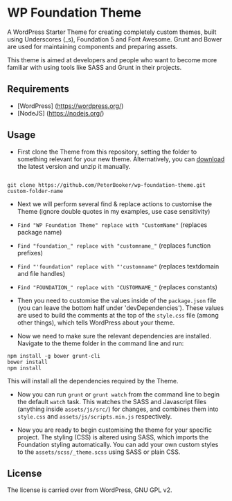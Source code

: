 # WP Foundation Theme


A WordPress Starter Theme for creating completely custom themes, built using Underscores (_s), Foundation 5 and Font Awesome. Grunt and Bower are used for maintaining components and preparing assets.

This theme is aimed at developers and people who want to become more familiar with using tools like SASS and Grunt in their projects.

## Requirements


* [WordPress] (https://wordpress.org/)
* [NodeJS] (https://nodejs.org/)

## Usage


* First clone the Theme from this repository, setting the folder to something relevant for your new theme. Alternatively, you can [download](https://github.com/PeterBooker/wp-foundation-theme/archive/master.zip) the latest version and unzip it manually.

```

git clone https://github.com/PeterBooker/wp-foundation-theme.git custom-folder-name

```


* Next we will perform several find & replace actions to customise the Theme (ignore double quotes in my examples, use case sensitivity)

 * ```Find "WP Foundation Theme" replace with "CustomName"``` (replaces package name)

 * ```Find "foundation_" replace with "customname_"``` (replaces function prefixes)

 * ```Find "'foundation" replace with "'customname"``` (replaces textdomain and file handles)

 * ```Find "FOUNDATION_" replace with "CUSTOMNAME_"``` (replaces constants)


* Then you need to customise the values inside of the ```package.json``` file (you can leave the bottom half under 'devDependencies'). These values are used to build the comments at the top of the ```style.css``` file (among other things), which tells WordPress about your theme.


* Now we need to make sure the relevant dependencies are installed. Navigate to the theme folder in the command line and run:

 ```
 npm install -g bower grunt-cli
 bower install
 npm install
 ```

 This will install all the dependencies required by the Theme.


* Now you can run ```grunt``` or ```grunt watch``` from the command line to begin the default ```watch``` task. This watches the SASS and Javascript files (anything inside ```assets/js/src/```) for changes, and combines them into ```style.css``` and ```assets/js/scripts.min.js``` respectively.


* Now you are ready to begin customising the theme for your specific project. The styling (CSS) is altered using SASS, which imports the Foundation styling automatically. You can add your own custom styles to the ```assets/scss/_theme.scss``` using SASS or plain CSS.

## License


The license is carried over from WordPress, GNU GPL v2.